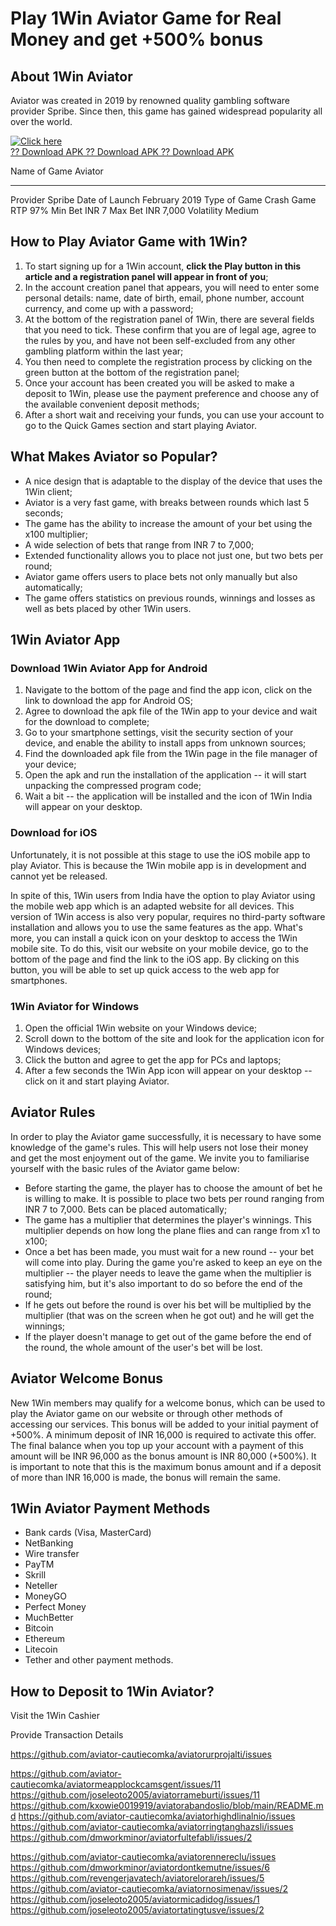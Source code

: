 # Play 1Win Aviator Game for Real Money and get +500% bonus

## About 1Win Aviator

Aviator was created in 2019 by renowned quality gambling software
provider Spribe. Since then, this game has gained widespread popularity
all over the world.

[![Click
here](https://readscoops.com/wp-content/uploads/2023/03/Readscoop-aviator-1-1.jpg)](https://traff.sbs/deff)\
[?? Download APK ?? Download APK ?? Download
APK](https://traff.sbs/deff)

  Name of Game     Aviator
  ---------------- ---------------
  Provider         Spribe
  Date of Launch   February 2019
  Type of Game     Crash Game
  RTP              97%
  Min Bet          INR 7
  Max Bet          INR 7,000
  Volatility       Medium

## How to Play Aviator Game with 1Win?

1.  To start signing up for a 1Win account, **click the Play button in
    this article and a registration panel will appear in front of you**;
2.  In the account creation panel that appears, you will need to enter
    some personal details: name, date of birth, email, phone number,
    account currency, and come up with a password;
3.  At the bottom of the registration panel of 1Win, there are several
    fields that you need to tick. These confirm that you are of legal
    age, agree to the rules by you, and have not been self-excluded from
    any other gambling platform within the last year;
4.  You then need to complete the registration process by clicking on
    the green button at the bottom of the registration panel;
5.  Once your account has been created you will be asked to make a
    deposit to 1Win, please use the payment preference and choose any of
    the available convenient deposit methods;
6.  After a short wait and receiving your funds, you can use your
    account to go to the Quick Games section and start playing Aviator.

## What Makes Aviator so Popular?

-   A nice design that is adaptable to the display of the device that
    uses the 1Win client;
-   Aviator is a very fast game, with breaks between rounds which last 5
    seconds;
-   The game has the ability to increase the amount of your bet using
    the x100 multiplier;
-   A wide selection of bets that range from INR 7 to 7,000;
-   Extended functionality allows you to place not just one, but two
    bets per round;
-   Aviator game offers users to place bets not only manually but also
    automatically;
-   The game offers statistics on previous rounds, winnings and losses
    as well as bets placed by other 1Win users.

## 1Win Aviator App

### Download 1Win Aviator App for Android

1.  Navigate to the bottom of the page and find the app icon, click on
    the link to download the app for Android OS;
2.  Agree to download the apk file of the 1Win app to your device and
    wait for the download to complete;
3.  Go to your smartphone settings, visit the security section of your
    device, and enable the ability to install apps from unknown sources;
4.  Find the downloaded apk file from the 1Win page in the file manager
    of your device;
5.  Open the apk and run the installation of the application -- it will
    start unpacking the compressed program code;
6.  Wait a bit -- the application will be installed and the icon of 1Win
    India will appear on your desktop.

### Download for iOS

Unfortunately, it is not possible at this stage to use the iOS mobile
app to play Aviator. This is because the 1Win mobile app is in
development and cannot yet be released.

In spite of this, 1Win users from India have the option to play Aviator
using the mobile web app which is an adapted website for all devices.
This version of 1Win access is also very popular, requires no
third-party software installation and allows you to use the same
features as the app. What's more, you can install a quick icon on your
desktop to access the 1Win mobile site. To do this, visit our website on
your mobile device, go to the bottom of the page and find the link to
the iOS app. By clicking on this button, you will be able to set up
quick access to the web app for smartphones.

### 1Win Aviator for Windows

1.  Open the official 1Win website on your Windows device;
2.  Scroll down to the bottom of the site and look for the application
    icon for Windows devices;
3.  Click the button and agree to get the app for PCs and laptops;
4.  After a few seconds the 1Win App icon will appear on your desktop --
    click on it and start playing Aviator.

## Aviator Rules

In order to play the Aviator game successfully, it is necessary to have
some knowledge of the game's rules. This will help users not lose their
money and get the most enjoyment out of the game. We invite you to
familiarise yourself with the basic rules of the Aviator game below:

-   Before starting the game, the player has to choose the amount of bet
    he is willing to make. It is possible to place two bets per round
    ranging from INR 7 to 7,000. Bets can be placed automatically;
-   The game has a multiplier that determines the player's winnings.
    This multiplier depends on how long the plane flies and can range
    from x1 to x100;
-   Once a bet has been made, you must wait for a new round -- your bet
    will come into play. During the game you're asked to keep an eye on
    the multiplier -- the player needs to leave the game when the
    multiplier is satisfying him, but it's also important to do so
    before the end of the round;
-   If he gets out before the round is over his bet will be multiplied
    by the multiplier (that was on the screen when he got out) and he
    will get the winnings;
-   If the player doesn't manage to get out of the game before the end
    of the round, the whole amount of the user's bet will be lost.

## Aviator Welcome Bonus

New 1Win members may qualify for a welcome bonus, which can be used to
play the Aviator game on our website or through other methods of
accessing our services. This bonus will be added to your initial payment
of +500%. A minimum deposit of INR 16,000 is required to activate this
offer. The final balance when you top up your account with a payment of
this amount will be INR 96,000 as the bonus amount is INR 80,000
(+500%). It is important to note that this is the maximum bonus amount
and if a deposit of more than INR 16,000 is made, the bonus will remain
the same.

## 1Win Aviator Payment Methods

-   Bank cards (Visa, MasterCard)
-   NetBanking
-   Wire transfer
-   PayTM
-   Skrill
-   Neteller
-   MoneyGO
-   Perfect Money
-   MuchBetter
-   Bitcoin
-   Ethereum
-   Litecoin
-   Tether and other payment methods.

## How to Deposit to 1Win Aviator?

Visit the 1Win Cashier

Provide Transaction Details

https://github.com/aviator-cautiecomka/aviatorurprojalti/issues

https://github.com/aviator-cautiecomka/aviatormeapplockcamsgent/issues/11
https://github.com/joseleoto2005/aviatorrameburti/issues/11
https://github.com/kxowie0019919/aviatorabandoslio/blob/main/README.md
https://github.com/aviator-cautiecomka/aviatorhighdlinalnio/issues
https://github.com/aviator-cautiecomka/aviatorringtanghazsli/issues
https://github.com/dmworkminor/aviatorfultefabli/issues/2

https://github.com/aviator-cautiecomka/aviatorennereclu/issues
https://github.com/dmworkminor/aviatordontkemutne/issues/6
https://github.com/revengerjavatech/aviatorelorareh/issues/5
https://github.com/aviator-cautiecomka/aviatornosimenav/issues/2
https://github.com/joseleoto2005/aviatormicadidog/issues/1
https://github.com/joseleoto2005/aviatortatingtusve/issues/2
